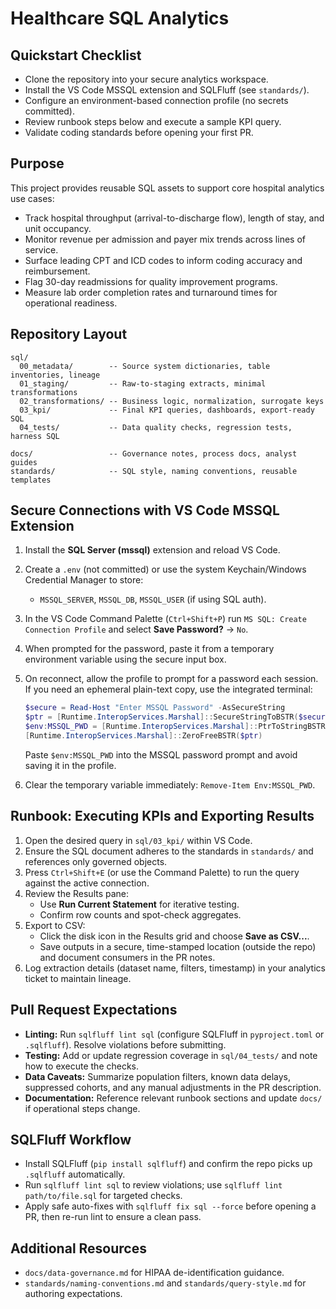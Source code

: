 # Healthcare SQL Analytics

## Quickstart Checklist

- Clone the repository into your secure analytics workspace.
- Install the VS Code MSSQL extension and SQLFluff (see `standards/`).
- Configure an environment-based connection profile (no secrets committed).
- Review runbook steps below and execute a sample KPI query.
- Validate coding standards before opening your first PR.

## Purpose

This project provides reusable SQL assets to support core hospital analytics use cases:

- Track hospital throughput (arrival-to-discharge flow), length of stay, and unit occupancy.
- Monitor revenue per admission and payer mix trends across lines of service.
- Surface leading CPT and ICD codes to inform coding accuracy and reimbursement.
- Flag 30-day readmissions for quality improvement programs.
- Measure lab order completion rates and turnaround times for operational readiness.

## Repository Layout

```text
sql/
  00_metadata/        -- Source system dictionaries, table inventories, lineage
  01_staging/         -- Raw-to-staging extracts, minimal transformations
  02_transformations/ -- Business logic, normalization, surrogate keys
  03_kpi/             -- Final KPI queries, dashboards, export-ready SQL
  04_tests/           -- Data quality checks, regression tests, harness SQL

docs/                 -- Governance notes, process docs, analyst guides
standards/            -- SQL style, naming conventions, reusable templates
```

## Secure Connections with VS Code MSSQL Extension

1. Install the **SQL Server (mssql)** extension and reload VS Code.
2. Create a `.env` (not committed) or use the system Keychain/Windows Credential Manager to store:
   - `MSSQL_SERVER`, `MSSQL_DB`, `MSSQL_USER` (if using SQL auth).
3. In the VS Code Command Palette (`Ctrl+Shift+P`) run `MS SQL: Create Connection Profile` and select **Save Password?** → `No`.
4. When prompted for the password, paste it from a temporary environment variable using the secure input box.
5. On reconnect, allow the profile to prompt for a password each session. If you need an ephemeral plain-text copy, use the integrated terminal:

   ```powershell
   $secure = Read-Host "Enter MSSQL Password" -AsSecureString
   $ptr = [Runtime.InteropServices.Marshal]::SecureStringToBSTR($secure)
   $env:MSSQL_PWD = [Runtime.InteropServices.Marshal]::PtrToStringBSTR($ptr)
   [Runtime.InteropServices.Marshal]::ZeroFreeBSTR($ptr)
   ```

   Paste `$env:MSSQL_PWD` into the MSSQL password prompt and avoid saving it in the profile.
6. Clear the temporary variable immediately: `Remove-Item Env:MSSQL_PWD`.

## Runbook: Executing KPIs and Exporting Results

1. Open the desired query in `sql/03_kpi/` within VS Code.
2. Ensure the SQL document adheres to the standards in `standards/` and references only governed objects.
3. Press `Ctrl+Shift+E` (or use the Command Palette) to run the query against the active connection.
4. Review the Results pane:
   - Use **Run Current Statement** for iterative testing.
   - Confirm row counts and spot-check aggregates.
5. Export to CSV:
   - Click the disk icon in the Results grid and choose **Save as CSV...**.
   - Save outputs in a secure, time-stamped location (outside the repo) and document consumers in the PR notes.
6. Log extraction details (dataset name, filters, timestamp) in your analytics ticket to maintain lineage.

## Pull Request Expectations

- **Linting:** Run `sqlfluff lint sql` (configure SQLFluff in `pyproject.toml` or `.sqlfluff`). Resolve violations before submitting.
- **Testing:** Add or update regression coverage in `sql/04_tests/` and note how to execute the checks.
- **Data Caveats:** Summarize population filters, known data delays, suppressed cohorts, and any manual adjustments in the PR description.
- **Documentation:** Reference relevant runbook sections and update `docs/` if operational steps change.

## SQLFluff Workflow

- Install SQLFluff (`pip install sqlfluff`) and confirm the repo picks up `.sqlfluff` automatically.
- Run `sqlfluff lint sql` to review violations; use `sqlfluff lint path/to/file.sql` for targeted checks.
- Apply safe auto-fixes with `sqlfluff fix sql --force` before opening a PR, then re-run lint to ensure a clean pass.

## Additional Resources

- `docs/data-governance.md` for HIPAA de-identification guidance.
- `standards/naming-conventions.md` and `standards/query-style.md` for authoring expectations.
